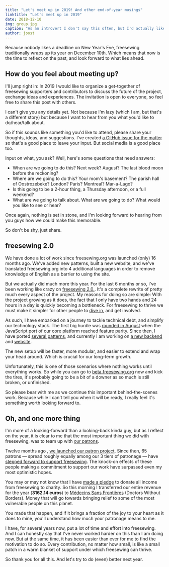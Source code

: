 ```yaml
---
title: "Let's meet up in 2019! And other end-of-year musings"
linktitle: "Let's meet up in 2019"
date: 2018-12-10
img: group.jpg
caption: "As an introvert I don't say this often, but I'd actually like to meet you guys."
author: joost
---
```


Because nobody likes a deadline on New Year's Eve, freesewing traditionally wraps up its year on December 10th. Which means that now is the time to reflect on the past, and look forward to what lies ahead.

## How do you feel about meeting up?

I'll jump right in: In 2019 I would like to organize a get-together of freesewing supporters and contributors to discuss the future of the project, exchange ideas and experiences. The invitation is open to everyone, so feel free to share this post with others.

I can't give you any details yet. Not because I'm lazy (which I am, but that's a different story) but because I want to hear from you what you'd like to do/hear/talk about.

So if this sounds like something you'd like to attend, please share your thoughts, ideas, and suggestions. I've created [a GitHub issue for the matter](https://github.com/freesewing/meetup/issues/1) so that's a good place to leave your input. But social media is a good place too.

Input on what, you ask? Well, here's some questions that need answers:

- When are we going to do this? Next week? August? The last blood moon before the reckoning?
- Where are we going to do this? Your mom's basement? The parish hall of Oostrozebeke? London? Paris? Montreal? Mar-a-Lago?
- Is this going to be a 2-hour thing, a Thursday afternoon, or a full weekend?
- What are we going to talk about. What are we going to do? What would you like to see or hear?

Once again, nothing is set in stone, and I'm looking forward to hearing from you guys how we could make this memorable.

So don't be shy, just share.

## freesewing 2.0

We have done a lot of work since freesewing.org was launched (only) 16 months ago. We've added new patterns, built a new website, and we've translated freesewing.org into 4 additional languages in order to remove knowledge of English as a barrier to using the site.

But we actually did much more this year. For the last 6 months or so, I've been working like crazy on [freesewing 2.0.](https://github.com/freesewing/freesewing). It's a complete rewrite of pretty much every aspect of the project. My reasons for doing so are simple: With the project growing as it does, the fact that I only have two hands and 24 hours in a day is quickly becoming a bottleneck. For freesewing to thrive we must make it simpler for other people to [dive in](https://developer.freesewing.org), and get involved.

As such, I have embarked on a journey to tackle technical debt, and simplify our technology stack. The first big hurdle was [rounded in August](/blog/announcing-freesewing-library) when the JavaScript port of our core platform reached feature parity. Since then, I have ported [several patterns](https://github.com/freesewing/patterns), and currently I am working on [a new backend](https://github.com/freesewing/backend) and [website](https://github.com/freesewing/website).

The new setup will be faster, more modular, and easier to extend and wrap your head around. Which is crucial for our long-term growth.

Unfortunately, this is one of those scenarios where nothing works until everything works. So while you can go to [beta.freesewing.org](https://beta.freesewing.org) now and kick the tires, it's probably going to be a bit of a downer as so much is still broken, or unfinished.

So please bear with me as we continue this important behind-the-scenes work. Because while I can't tell you when it will be ready, I really feel it's something worth looking forward to.

## Oh, and one more thing

I'm more of a looking-forward than a looking-back kinda guy, but as I reflect on the year, it is clear to me that the most important thing we did with freesewing, was to team up with [our patrons](/patrons).

Twelve months ago , [we launched our patron project](/blog/calling-all-patrons). Since then, 65 patrons — spread roughly equally among our 3 tiers of patronage — have [stepped forward to support freesewing](/patrons/join). The knock-on effects of these people making a commitment to support our work have surpassed even my most optimistic hopes.

You may or may not know that I have [made a pledge](/docs/about/pledge) to donate all income from freesewing to charity. So this morning I transferred our entire revenue for the year (**3162.14 euros**) to [Médecins Sans Frontières](https://www.msf.org/) (Doctors Without Borders). Money that will go towards bringing relief to some of the most vulnerable people on this planet.

You made that happen, and if it brings a fraction of the joy to your heart as it does to mine, you'll understand how much your patronage means to me.

I have, for several years now, put a lot of time and effort into freesewing. And I can honestly say that I've never worked harder on this than I am doing now. But at the same time, it has been easier than ever for me to find the motivation to do so. Every contribution, no matter how small, is like a small patch in a warm blanket of support under which freesewing can thrive.

So thank you for all this. And let's try to do (even) better next year.